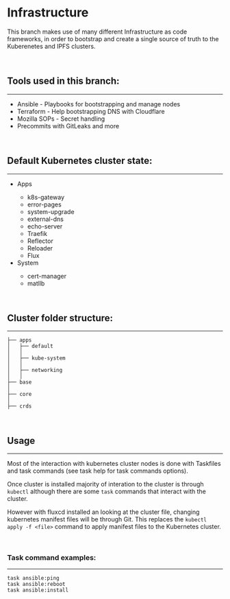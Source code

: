 # Infrastructure  

This branch makes use of many different Infrastructure as code frameworks, in order to bootstrap and create a single source of truth to the Kuberenetes and IPFS clusters.

 <br>

 ## Tools used in this branch: 
 ---
 <ul>
 <li>Ansible - Playbooks for bootstrapping and manage nodes </li>
 <li>Terraform - Help bootstrapping DNS with Cloudflare </li>
 <li>Mozilla SOPs - Secret handling</li>
 <li>Precommits with GitLeaks and more </li>
 </ul>
 <br>

 ## Default Kubernetes cluster state:
 ---
 <ul>
 <li>Apps</li>
 <ul>
 <li>k8s-gateway</li>
 <li> error-pages</li>
 <li>system-upgrade</li>
 <li>external-dns</li>
 <li>echo-server</li>
 <li>Traefik</li>
 <li>Reflector</li>
 <li>Reloader</li>
 <li>Flux</li>
 </ul>
 <li>System</li>
 <ul>
 <li>cert-manager</li>
 <li>matllb</li>
 </ul>
 </ul>

 <br>

 ## Cluster folder structure:
 ---
```
├── apps
│   ├── default
│   │   
│   ├── kube-system
│   │  
│   ├── networking
│   │   
├── base
│   
├── core
│   
├── crds
```
<br>

## Usage
---
Most of the interaction with kubernetes cluster nodes is done with Taskfiles and task commands (see task help for task commands options). 

Once cluster is installed majority of interation to the cluster is through `kubectl` although there are some `task` commands that interact with the cluster. 

However with fluxcd installed an looking at the cluster file, changing kubernetes manifest files will be through Git. This replaces the `kubectl apply -f <file>` command to apply manifest files to the Kubernetes cluster. 

<br>

### Task command examples:
---
```
task ansible:ping 
task ansible:reboot 
task ansible:install 
```

